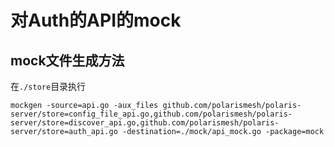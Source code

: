 # 对Auth的API的mock

## mock文件生成方法

在`./store`目录执行

 ```
mockgen -source=api.go -aux_files github.com/polarismesh/polaris-server/store=config_file_api.go,github.com/polarismesh/polaris-server/store=discover_api.go,github.com/polarismesh/polaris-server/store=auth_api.go -destination=./mock/api_mock.go -package=mock
 ```